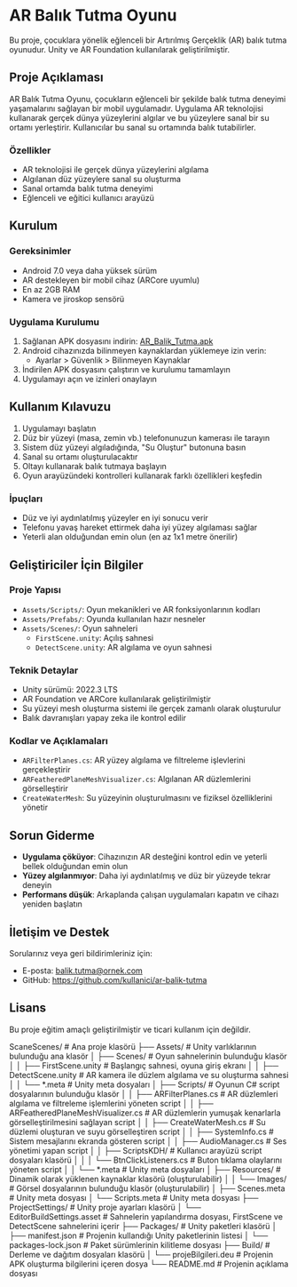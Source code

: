 # AR Balık Tutma Oyunu

Bu proje, çocuklara yönelik eğlenceli bir Artırılmış Gerçeklik (AR) balık tutma oyunudur. Unity ve AR Foundation kullanılarak geliştirilmiştir.

## Proje Açıklaması

AR Balık Tutma Oyunu, çocukların eğlenceli bir şekilde balık tutma deneyimi yaşamalarını sağlayan bir mobil uygulamadır. Uygulama AR teknolojisi kullanarak gerçek dünya yüzeylerini algılar ve bu yüzeylere sanal bir su ortamı yerleştirir. Kullanıcılar bu sanal su ortamında balık tutabilirler.

### Özellikler

- AR teknolojisi ile gerçek dünya yüzeylerini algılama
- Algılanan düz yüzeylere sanal su oluşturma
- Sanal ortamda balık tutma deneyimi
- Eğlenceli ve eğitici kullanıcı arayüzü

## Kurulum

### Gereksinimler

- Android 7.0 veya daha yüksek sürüm
- AR destekleyen bir mobil cihaz (ARCore uyumlu)
- En az 2GB RAM
- Kamera ve jiroskop sensörü

### Uygulama Kurulumu

1. Sağlanan APK dosyasını indirin: [AR_Balik_Tutma.apk](APK/AR_Balik_Tutma.apk)
2. Android cihazınızda bilinmeyen kaynaklardan yüklemeye izin verin:
   - Ayarlar > Güvenlik > Bilinmeyen Kaynaklar
3. İndirilen APK dosyasını çalıştırın ve kurulumu tamamlayın
4. Uygulamayı açın ve izinleri onaylayın

## Kullanım Kılavuzu

1. Uygulamayı başlatın
2. Düz bir yüzeyi (masa, zemin vb.) telefonunuzun kamerası ile tarayın
3. Sistem düz yüzeyi algıladığında, "Su Oluştur" butonuna basın
4. Sanal su ortamı oluşturulacaktır
5. Oltayı kullanarak balık tutmaya başlayın
6. Oyun arayüzündeki kontrolleri kullanarak farklı özellikleri keşfedin

### İpuçları

- Düz ve iyi aydınlatılmış yüzeyler en iyi sonucu verir
- Telefonu yavaş hareket ettirmek daha iyi yüzey algılaması sağlar
- Yeterli alan olduğundan emin olun (en az 1x1 metre önerilir)

## Geliştiriciler İçin Bilgiler

### Proje Yapısı

- `Assets/Scripts/`: Oyun mekanikleri ve AR fonksiyonlarının kodları
- `Assets/Prefabs/`: Oyunda kullanılan hazır nesneler
- `Assets/Scenes/`: Oyun sahneleri
  - `FirstScene.unity`: Açılış sahnesi
  - `DetectScene.unity`: AR algılama ve oyun sahnesi

### Teknik Detaylar

- Unity sürümü: 2022.3 LTS
- AR Foundation ve ARCore kullanılarak geliştirilmiştir
- Su yüzeyi mesh oluşturma sistemi ile gerçek zamanlı olarak oluşturulur
- Balık davranışları yapay zeka ile kontrol edilir

### Kodlar ve Açıklamaları

- `ARFilterPlanes.cs`: AR yüzey algılama ve filtreleme işlevlerini gerçekleştirir
- `ARFeatheredPlaneMeshVisualizer.cs`: Algılanan AR düzlemlerini görselleştirir
- `CreateWaterMesh`: Su yüzeyinin oluşturulmasını ve fiziksel özelliklerini yönetir

## Sorun Giderme

- **Uygulama çöküyor**: Cihazınızın AR desteğini kontrol edin ve yeterli bellek olduğundan emin olun
- **Yüzey algılanmıyor**: Daha iyi aydınlatılmış ve düz bir yüzeyde tekrar deneyin
- **Performans düşük**: Arkaplanda çalışan uygulamaları kapatın ve cihazı yeniden başlatın

## İletişim ve Destek

Sorularınız veya geri bildirimleriniz için:
- E-posta: balik.tutma@ornek.com
- GitHub: https://github.com/kullanici/ar-balik-tutma

## Lisans

Bu proje eğitim amaçlı geliştirilmiştir ve ticari kullanım için değildir. 

ScaneScenes/                      # Ana proje klasörü
├── Assets/                       # Unity varlıklarının bulunduğu ana klasör
│   ├── Scenes/                   # Oyun sahnelerinin bulunduğu klasör
│   │   ├── FirstScene.unity      # Başlangıç sahnesi, oyuna giriş ekranı
│   │   ├── DetectScene.unity     # AR kamera ile düzlem algılama ve su oluşturma sahnesi
│   │   └── *.meta                # Unity meta dosyaları
│   ├── Scripts/                  # Oyunun C# script dosyalarının bulunduğu klasör
│   │   ├── ARFilterPlanes.cs     # AR düzlemleri algılama ve filtreleme işlemlerini yöneten script
│   │   ├── ARFeatheredPlaneMeshVisualizer.cs # AR düzlemlerin yumuşak kenarlarla görselleştirilmesini sağlayan script
│   │   ├── CreateWaterMesh.cs    # Su düzlemi oluşturan ve suyu görselleştiren script
│   │   ├── SystemInfo.cs         # Sistem mesajlarını ekranda gösteren script
│   │   ├── AudioManager.cs       # Ses yönetimi yapan script
│   │   ├── ScriptsKDH/           # Kullanıcı arayüzü script dosyaları klasörü
│   │   │   └── BtnClickListeners.cs # Buton tıklama olaylarını yöneten script
│   │   └── *.meta                # Unity meta dosyaları
│   ├── Resources/                # Dinamik olarak yüklenen kaynaklar klasörü (oluşturulabilir)
│   │   └── Images/               # Görsel dosyalarının bulunduğu klasör (oluşturulabilir)
│   ├── Scenes.meta              # Unity meta dosyası
│   └── Scripts.meta             # Unity meta dosyası
├── ProjectSettings/              # Unity proje ayarları klasörü
│   └── EditorBuildSettings.asset # Sahnelerin yapılandırma dosyası, FirstScene ve DetectScene sahnelerini içerir
├── Packages/                     # Unity paketleri klasörü
│   ├── manifest.json            # Projenin kullandığı Unity paketlerinin listesi
│   └── packages-lock.json       # Paket sürümlerinin kilitleme dosyası
├── Build/                        # Derleme ve dağıtım dosyaları klasörü
│   └── projeBilgileri.deu       # Projenin APK oluşturma bilgilerini içeren dosya
└── README.md                     # Projenin açıklama dosyası
